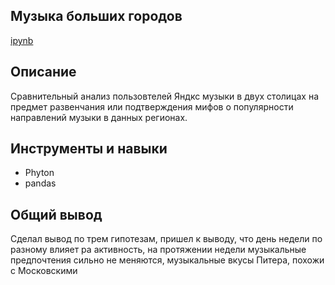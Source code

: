 ## Музыка больших городов
  [ipynb](https://github.com/Alextost983/Porfolio/blob/main/music_of_big_sity-main/music_of_big_sity-main/music_of_big_sityes.ipynb)
## Описание
   Сравнительный анализ пользовтелей Яндкс музыки в двух столицах на предмет развенчания или подтверждения мифов о популярности направлений музыки в данных регионах.
## Инструменты и навыки 
 - Phyton
 - pandas
## Общий вывод
   Сделал вывод по трем гипотезам, пришел к выводу, что  день недели по разному влияет ра активность, на протяжении недели музыкальные предпочтения сильно не меняются, музыкальные вкусы Питера, похожи с Московскими
###
